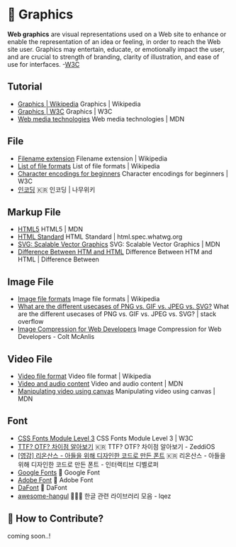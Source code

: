 # 📐 Graphics

**Web graphics** are visual representations used on a Web site to enhance or enable the representation of an idea or feeling, in order to reach the Web site user. Graphics may entertain, educate, or emotionally impact the user, and are crucial to strength of branding, clarity of illustration, and ease of use for interfaces. -[W3C](https://www.w3.org/standards/webdesign/graphics)

## Tutorial

- [Graphics | Wikipedia](https://en.wikipedia.org/wiki/Graphics) Graphics | Wikipedia
- [Graphics | W3C](https://www.w3.org/standards/webdesign/graphics) Graphics | W3C
- [Web media technologies](https://developer.mozilla.org/en-US/docs/Web/Media) Web media technologies | MDN


## File

- [Filename extension](https://en.wikipedia.org/wiki/Filename_extension) Filename extension | Wikipedia
- [List of file formats](https://en.wikipedia.org/wiki/List_of_file_formats) List of file formats | Wikipedia
- [Character encodings for beginners](https://www.w3.org/International/questions/qa-what-is-encoding) Character encodings for beginners | W3C
- [인코딩](https://namu.wiki/w/%EC%9D%B8%EC%BD%94%EB%94%A9) 🇰🇷 인코딩 | 나무위키


## Markup File

- [HTML5](https://developer.mozilla.org/en-US/docs/Web/Guide/HTML/HTML5) HTML5 | MDN
- [HTML Standard](https://html.spec.whatwg.org/multipage/) HTML Standard | html.spec.whatwg.org
- [SVG: Scalable Vector Graphics](https://developer.mozilla.org/en-US/docs/Web/SVG) SVG: Scalable Vector Graphics | MDN
- [Difference Between HTM and HTML](http://www.differencebetween.net/technology/internet/difference-between-htm-and-html/) Difference Between HTM and HTML | Difference Between

## Image File

- [Image file formats](https://en.wikipedia.org/wiki/Image_file_formats) Image file formats | Wikipedia
- [What are the different usecases of PNG vs. GIF vs. JPEG vs. SVG?](https://stackoverflow.com/questions/2336522/what-are-the-different-usecases-of-png-vs-gif-vs-jpeg-vs-svg) What are the different usecases of PNG vs. GIF vs. JPEG vs. SVG? | stack overflow
- [Image Compression for Web Developers](https://www.html5rocks.com/en/tutorials/speed/img-compression/#toc-introduction) Image Compression for Web Developers - Colt McAnlis

## Video File

- [Video file format](https://en.wikipedia.org/wiki/Video_file_format) Video file format | Wikipedia
- [Video and audio content](https://developer.mozilla.org/en-US/docs/Learn/HTML/Multimedia_and_embedding/Video_and_audio_content) Video and audio content | MDN
- [Manipulating video using canvas](https://developer.mozilla.org/en-US/docs/Web/API/Canvas_API/Manipulating_video_using_canvas) Manipulating video using canvas | MDN

## Font

- [CSS Fonts Module Level 3](https://www.w3.org/TR/css-fonts-3/) CSS Fonts Module Level 3 | W3C
- [TTF? OTF? 차이점 알아보기](https://zeddios.tistory.com/198) 🇰🇷 TTF? OTF? 차이점 알아보기 - ZeddiOS
- [[영감] 리온산스 - 아들을 위해 디자인한 코드로 만든 폰트](https://youtu.be/sb7v-d-R11E) 🇰🇷 리온산스 - 아들을 위해 디자인한 코드로 만든 폰트 - 인터랙티브 디벨로퍼
- [Google Fonts](https://fonts.google.com/) 📕 Google Font
- [Adobe Font](https://fonts.adobe.com/) 📕 Adobe Font
- [DaFont](https://www.dafont.com/) 📕 DaFont
- [awesome-hangul](https://github.com/lqez/awesome-hangul) 📕🇰🇷 한글 관련 라이브러리 모음 - lqez


## 👀 How to Contribute?

coming soon..!
